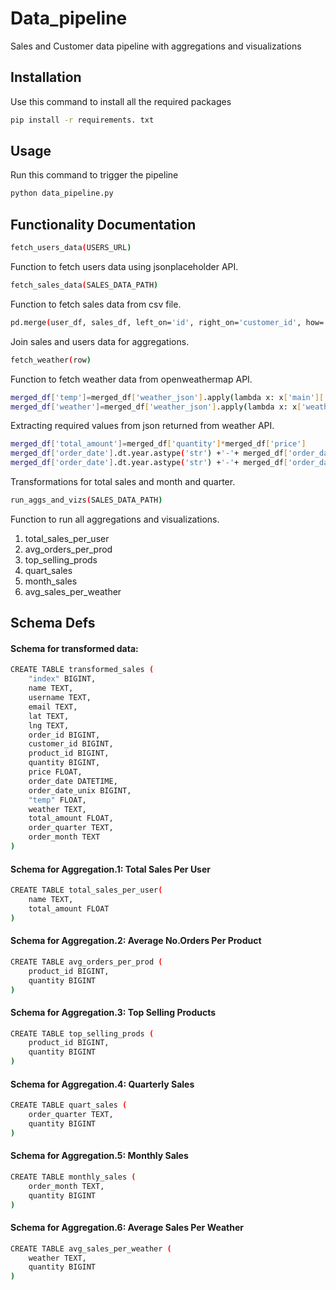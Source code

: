 # Data_pipeline

Sales and Customer data pipeline with aggregations and visualizations

## Installation

Use this command to install all the required packages

```bash
pip install -r requirements. txt
```

## Usage
Run this command to trigger the pipeline

```bash
python data_pipeline.py
```

## Functionality Documentation

```bash
fetch_users_data(USERS_URL)
```
Function to fetch users data using jsonplaceholder API.

```bash
fetch_sales_data(SALES_DATA_PATH)
```
Function to fetch sales data from csv file.

```bash
pd.merge(user_df, sales_df, left_on='id', right_on='customer_id', how='inner')
```
Join sales and users data for aggregations.

```bash
fetch_weather(row)
```
Function to fetch weather data from openweathermap API.

```bash
merged_df['temp']=merged_df['weather_json'].apply(lambda x: x['main']['temp'])
merged_df['weather']=merged_df['weather_json'].apply(lambda x: x['weather'][0]['main'])
```
Extracting required values from json returned from weather API.


```bash
merged_df['total_amount']=merged_df['quantity']*merged_df['price']
merged_df['order_date'].dt.year.astype('str') +'-'+ merged_df['order_date'].dt.quarter.astype('str')
merged_df['order_date'].dt.year.astype('str') +'-'+ merged_df['order_date'].dt.month.astype('str')
```
Transformations for total sales and month and quarter.

```bash
run_aggs_and_vizs(SALES_DATA_PATH)
```
Function to run all aggregations and visualizations.
1. total_sales_per_user
2. avg_orders_per_prod
3. top_selling_prods
4. quart_sales
5. month_sales
6. avg_sales_per_weather

## Schema Defs
#### Schema for transformed data:
```bash
CREATE TABLE transformed_sales (
	"index" BIGINT, 
	name TEXT, 
	username TEXT, 
	email TEXT, 
	lat TEXT, 
	lng TEXT, 
	order_id BIGINT, 
	customer_id BIGINT, 
	product_id BIGINT, 
	quantity BIGINT, 
	price FLOAT, 
	order_date DATETIME, 
	order_date_unix BIGINT, 
	"temp" FLOAT, 
	weather TEXT, 
	total_amount FLOAT, 
	order_quarter TEXT, 
	order_month TEXT
)
```

#### Schema for Aggregation.1: Total Sales Per User
```bash
CREATE TABLE total_sales_per_user(
	name TEXT, 
	total_amount FLOAT
)
```

#### Schema for Aggregation.2: Average No.Orders Per Product
```bash
CREATE TABLE avg_orders_per_prod (
	product_id BIGINT, 
	quantity BIGINT
)
```

#### Schema for Aggregation.3: Top Selling Products
```bash
CREATE TABLE top_selling_prods (
	product_id BIGINT, 
	quantity BIGINT
)
```

#### Schema for Aggregation.4: Quarterly Sales
```bash
CREATE TABLE quart_sales (
	order_quarter TEXT, 
	quantity BIGINT
)
```

#### Schema for Aggregation.5: Monthly Sales
```bash
CREATE TABLE monthly_sales (
	order_month TEXT, 
	quantity BIGINT
)
```

#### Schema for Aggregation.6: Average Sales Per Weather
```bash
CREATE TABLE avg_sales_per_weather (
	weather TEXT, 
	quantity BIGINT
)
```
